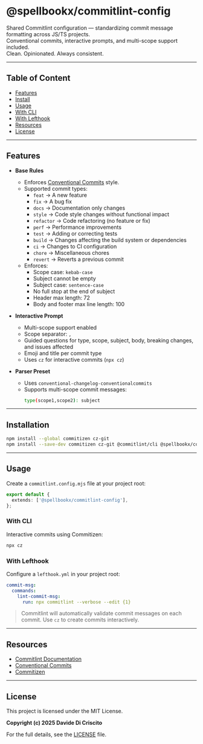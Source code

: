 # @spellbookx/commitlint-config

Shared Commitlint configuration — standardizing commit message formatting across JS/TS projects.  
Conventional commits, interactive prompts, and multi-scope support included.  
Clean. Opinionated. Always consistent.

---

## Table of Content

- [Features](#features)
- [Install](#installation)
- [Usage](#usage)
- [With CLI](#with-cli)
- [With Lefthook](#with-lefthook)
- [Resources](#resources)
- [License](#license)

---

## Features

- **Base Rules**
  - Enforces [Conventional Commits](https://www.conventionalcommits.org/en/v1.0.0/) style.
  - Supported commit types:
    - `feat` → A new feature
    - `fix` → A bug fix
    - `docs` → Documentation only changes
    - `style` → Code style changes without functional impact
    - `refactor` → Code refactoring (no feature or fix)
    - `perf` → Performance improvements
    - `test` → Adding or correcting tests
    - `build` → Changes affecting the build system or dependencies
    - `ci` → Changes to CI configuration
    - `chore` → Miscellaneous chores
    - `revert` → Reverts a previous commit
  - Enforces:
    - Scope case: `kebab-case`
    - Subject cannot be empty
    - Subject case: `sentence-case`
    - No full stop at the end of subject
    - Header max length: 72
    - Body and footer max line length: 100

- **Interactive Prompt**
  - Multi-scope support enabled
  - Scope separator: `,`
  - Guided questions for type, scope, subject, body, breaking changes, and issues affected
  - Emoji and title per commit type
  - Uses `cz` for interactive commits (`npx cz`)

- **Parser Preset**
  - Uses `conventional-changelog-conventionalcommits`
  - Supports multi-scope commit messages:
    ```bash
    type(scope1,scope2): subject
    ```

---

## Installation

```bash
npm install --global commitizen cz-git
npm install --save-dev commitizen cz-git @commitlint/cli @spellbookx/commitlint-config
```

---

## Usage

Create a `commitlint.config.mjs` file at your project root:

```ts
export default {
  extends: ['@spellbookx/commitlint-config'],
};
```

### With CLI

Interactive commits using Commitizen:

```bash
npx cz
```

### With Lefthook

Configure a `lefthook.yml` in your project root:

```yaml
commit-msg:
  commands:
    lint-commit-msg:
      run: npx commitlint --verbose --edit {1}
```

> Commitlint will automatically validate commit messages on each commit. Use `cz` to create commits interactively.

---

## Resources

- [Commitlint Documentation](https://commitlint.js.org/)
- [Conventional Commits](https://www.conventionalcommits.org/)
- [Commitizen](https://github.com/commitizen/cz-cli)

---

## License

This project is licensed under the MIT License.

**Copyright (c) 2025 Davide Di Criscito**

For the full details, see the [LICENSE](LICENSE) file.
